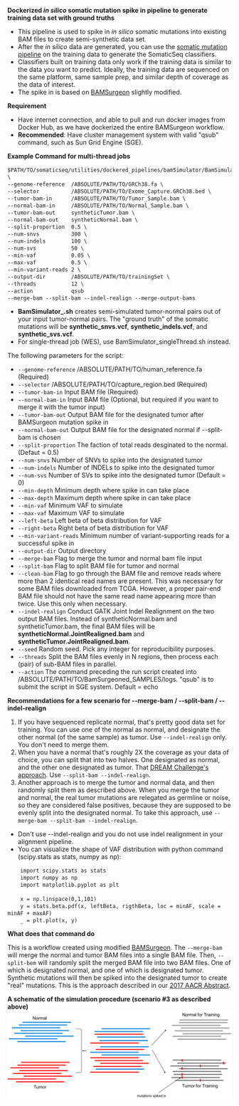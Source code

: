 <b>Dockerized *in silico* somatic mutation spike in pipeline to generate training data set with ground truths</b>
* This pipeline is used to spike in *in silico* somatic mutations into existing BAM files to create semi-synthetic data set.
* After the *in silico* data are generated, you can use the [somatic mutation pipeline](..) on the training data to generate the SomaticSeq classifiers.
* Classifiers built on training data only work if the training data is similar to the data you want to predict. Ideally, the training data are sequenced on the same platform, same sample prep, and similar depth of coverage as the data of interest.
* The spike in is based on [BAMSurgeon](https://github.com/adamewing/bamsurgeon) slightly modified.

**Requirement**
* Have internet connection, and able to pull and run docker images from Docker Hub, as we have dockerized the entire BAMSurgeon workflow. 
* **Recommended**: Have cluster management system with valid "qsub" command, such as Sun Grid Engine (SGE).

**Example Command for multi-thread jobs**
```
$PATH/TO/somaticseq/utilities/dockered_pipelines/bamSimulator/BamSimulator_multiThreads.sh \
--genome-reference  /ABSOLUTE/PATH/TO/GRCh38.fa \
--selector          /ABSOLUTE/PATH/TO/Exome_Capture.GRCh38.bed \
--tumor-bam-in      /ABSOLUTE/PATH/TO/Tumor_Sample.bam \
--normal-bam-in     /ABSOLUTE/PATH/TO/Normal_Sample.bam \
--tumor-bam-out     syntheticTumor.bam \
--normal-bam-out    syntheticNormal.bam \
--split-proportion  0.5 \
--num-snvs          300 \
--num-indels        100 \
--num-svs           50 \
--min-vaf           0.05 \
--max-vaf           0.5 \
--min-variant-reads 2 \
--output-dir        /ABSOLUTE/PATH/TO/trainingSet \
--threads           12 \
--action            qsub
--merge-bam --split-bam --indel-realign --merge-output-bams
```

* **BamSimulator_.sh** creates semi-simulated tumor-normal pairs out of your input tumor-normal pairs. The "ground truth" of the somatic mutations will be **synthetic_snvs.vcf**, **synthetic_indels.vcf**, and **synthetic_svs.vcf**.
* For single-thread job (WES), use BamSimulator_singleThread.sh instead. 

The following parameters for the script:
* ```--genome-reference``` /ABSOLUTE/PATH/TO/human_reference.fa (Required)
* ```--selector``` /ABSOLUTE/PATH/TO/capture_region.bed (Required)
* ```--tumor-bam-in``` Input BAM file (Required)
* ```--normal-bam-in``` Input BAM file (Optional, but required if you want to merge it with the tumor input)
* ```--tumor-bam-out``` Output BAM file for the designated tumor after BAMSurgeon mutation spike in
* ```--normal-bam-out``` Output BAM file for the designated normal if --split-bam is chosen
* ```--split-proportion``` The faction of total reads desginated to the normal. (Defaut = 0.5)
* ```--num-snvs``` Number of SNVs to spike into the designated tumor
* ```--num-indels``` Number of INDELs to spike into the designated tumor
* ```--num-svs``` Number of SVs to spike into the designated tumor (Default = 0)
* ```--min-depth``` Minimum depth where spike in can take place
* ```--max-depth``` Maximum depth where spike in can take place
* ```--min-vaf``` Minimum VAF to simulate
* ```--max-vaf``` Maximum VAF to simulate
* ```--left-beta``` Left beta of beta distribution for VAF
* ```--right-beta``` Right beta of beta distribution for VAF
* ```--min-variant-reads``` Minimum number of variant-supporting reads for a successful spike in
* ```--output-dir``` Output directory
* ```--merge-bam``` Flag to merge the tumor and normal bam file input
* ```--split-bam``` Flag to split BAM file for tumor and normal
* ```--clean-bam``` Flag to go through the BAM file and remove reads where more than 2 identical read names are present. This was necessary for some BAM files downloaded from TCGA. However, a proper pair-end BAM file should not have the same read name appearing more than twice. Use this only when necessary. 
* ```--indel-realign``` Conduct GATK Joint Indel Realignment on the two output BAM files. Instead of syntheticNormal.bam and syntheticTumor.bam, the final BAM files will be **syntheticNormal.JointRealigned.bam** and **syntheticTumor.JointRealigned.bam**.
* ```--seed``` Random seed. Pick any integer for reproducibility purposes.
* ```--threads``` Split the BAM files evenly in N regions, then process each (pair) of sub-BAM files in parallel. 
* ```--action``` The command preceding the run script created into /ABSOLUTE/PATH/TO/BamSurgeoned_SAMPLES/logs. "qsub" is to submit the script in SGE system. Default = echo


**Recommendations for a few scenario for --merge-bam / --split-bam / --indel-realign**
1) If you have sequenced replicate normal, that's pretty good data set for training. You can use one of the normal as normal, and designate the other normal (of the same sample) as tumor. Use ```--indel-realign``` only. You don't need to merge them.
2) When you have a normal that's roughly 2X the coverage as your data of choice, you can split that into two halves. One designated as normal, and the other one designated as tumor. That [DREAM Challenge's approach](https://www.synapse.org/#!Synapse:syn312572/wiki/62018). Use ```--split-bam --indel-realign```.
3) Another approach is to merge the tumor and normal data, and then randomly split them as described above. When you merge the tumor and normal, the real tumor mutations are relegated as germline or noise, so they are considered false positives, because they are supposed to be evenly split into the designated normal. To take this approach, use ```--merge-bam --split-bam --indel-realign```.
* Don't use --indel-realign and you do not use indel realignment in your alignment pipeline. 
* You can visualize the shape of VAF distribution with python command (scipy.stats as stats, numpy as np):
``` 
    import scipy.stats as stats
    import numpy as np
    import matplotlib.pyplot as plt

    x = np.linspace(0,1,101)
    y = stats.beta.pdf(x, leftBeta, rigthBeta, loc = minAF, scale = minAF + maxAF)
    _ = plt.plot(x, y)
```

**What does that command do**

This is a workflow created using modified [BAMSurgeon](https://github.com/ltfang-bina/bamsurgeon).
The ```--merge-bam``` will merge the normal and tumor BAM files into a single BAM file. Then, ```--split-bem``` will randomly split the merged BAM file into two BAM files.
One of which is designated normal, and one of which is designated tumor. 
Synthetic mutations will then be spiked into the designated tumor to create "real" mutations.
This is the approach described in our [2017 AACR Abstract](http://dx.doi.org/10.1158/1538-7445.AM2017-386). 

<b>A schematic of the simulation procedure (scenario #3 as described above)</b>
  ![Onkoinsight Simulation](onkoinsight_sim.png)
